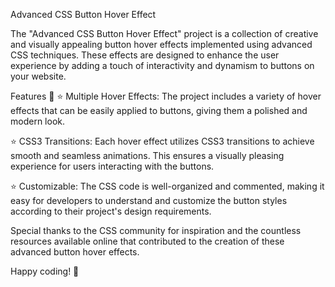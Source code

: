 Advanced CSS Button Hover Effect

The "Advanced CSS Button Hover Effect" project is a collection of creative and visually appealing button hover effects implemented using advanced CSS techniques. These effects are designed to enhance the user experience by adding a touch of interactivity and dynamism to buttons on your website.

Features 🚀
⭐️ Multiple Hover Effects: The project includes a variety of hover effects that can be easily applied to buttons, giving them a polished and modern look.

⭐️ CSS3 Transitions: Each hover effect utilizes CSS3 transitions to achieve smooth and seamless animations. This ensures a visually pleasing experience for users interacting with the buttons.

⭐️ Customizable: The CSS code is well-organized and commented, making it easy for developers to understand and customize the button styles according to their project's design requirements.

Special thanks to the CSS community for inspiration and the countless resources available online that contributed to the creation of these advanced button hover effects.

Happy coding! 🚀
